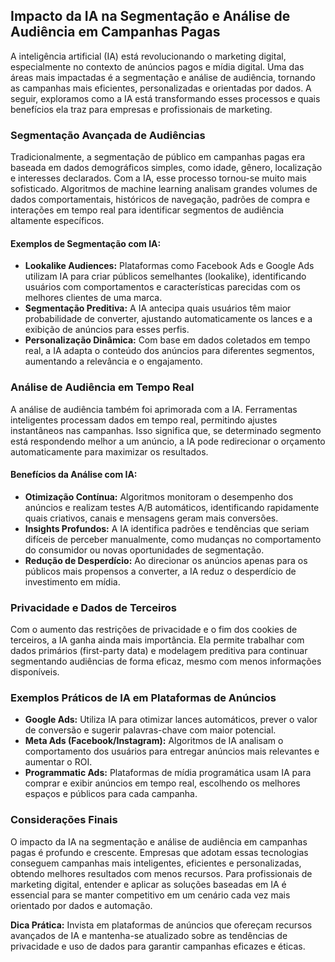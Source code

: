 
## Impacto da IA na Segmentação e Análise de Audiência em Campanhas Pagas

A inteligência artificial (IA) está revolucionando o marketing digital, especialmente no contexto de anúncios pagos e mídia digital. Uma das áreas mais impactadas é a segmentação e análise de audiência, tornando as campanhas mais eficientes, personalizadas e orientadas por dados. A seguir, exploramos como a IA está transformando esses processos e quais benefícios ela traz para empresas e profissionais de marketing.

### Segmentação Avançada de Audiências

Tradicionalmente, a segmentação de público em campanhas pagas era baseada em dados demográficos simples, como idade, gênero, localização e interesses declarados. Com a IA, esse processo tornou-se muito mais sofisticado. Algoritmos de machine learning analisam grandes volumes de dados comportamentais, históricos de navegação, padrões de compra e interações em tempo real para identificar segmentos de audiência altamente específicos.

#### Exemplos de Segmentação com IA:

- **Lookalike Audiences:** Plataformas como Facebook Ads e Google Ads utilizam IA para criar públicos semelhantes (lookalike), identificando usuários com comportamentos e características parecidas com os melhores clientes de uma marca.
- **Segmentação Preditiva:** A IA antecipa quais usuários têm maior probabilidade de converter, ajustando automaticamente os lances e a exibição de anúncios para esses perfis.
- **Personalização Dinâmica:** Com base em dados coletados em tempo real, a IA adapta o conteúdo dos anúncios para diferentes segmentos, aumentando a relevância e o engajamento.

### Análise de Audiência em Tempo Real

A análise de audiência também foi aprimorada com a IA. Ferramentas inteligentes processam dados em tempo real, permitindo ajustes instantâneos nas campanhas. Isso significa que, se determinado segmento está respondendo melhor a um anúncio, a IA pode redirecionar o orçamento automaticamente para maximizar os resultados.

#### Benefícios da Análise com IA:

- **Otimização Contínua:** Algoritmos monitoram o desempenho dos anúncios e realizam testes A/B automáticos, identificando rapidamente quais criativos, canais e mensagens geram mais conversões.
- **Insights Profundos:** A IA identifica padrões e tendências que seriam difíceis de perceber manualmente, como mudanças no comportamento do consumidor ou novas oportunidades de segmentação.
- **Redução de Desperdício:** Ao direcionar os anúncios apenas para os públicos mais propensos a converter, a IA reduz o desperdício de investimento em mídia.

### Privacidade e Dados de Terceiros

Com o aumento das restrições de privacidade e o fim dos cookies de terceiros, a IA ganha ainda mais importância. Ela permite trabalhar com dados primários (first-party data) e modelagem preditiva para continuar segmentando audiências de forma eficaz, mesmo com menos informações disponíveis.

### Exemplos Práticos de IA em Plataformas de Anúncios

- **Google Ads:** Utiliza IA para otimizar lances automáticos, prever o valor de conversão e sugerir palavras-chave com maior potencial.
- **Meta Ads (Facebook/Instagram):** Algoritmos de IA analisam o comportamento dos usuários para entregar anúncios mais relevantes e aumentar o ROI.
- **Programmatic Ads:** Plataformas de mídia programática usam IA para comprar e exibir anúncios em tempo real, escolhendo os melhores espaços e públicos para cada campanha.

### Considerações Finais

O impacto da IA na segmentação e análise de audiência em campanhas pagas é profundo e crescente. Empresas que adotam essas tecnologias conseguem campanhas mais inteligentes, eficientes e personalizadas, obtendo melhores resultados com menos recursos. Para profissionais de marketing digital, entender e aplicar as soluções baseadas em IA é essencial para se manter competitivo em um cenário cada vez mais orientado por dados e automação.

**Dica Prática:** Invista em plataformas de anúncios que ofereçam recursos avançados de IA e mantenha-se atualizado sobre as tendências de privacidade e uso de dados para garantir campanhas eficazes e éticas.
```